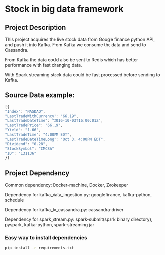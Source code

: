 # Stock in big data framework

## Project Description
This project acquires the live stock data from Google finance python API, and push it into Kafka. From Kafka we consume the data and send to Cassandra.

From Kafka the data could also be sent to Redis which has better performance with fast changing data. 

With Spark streaming stock data could be fast processed before sending to Kafka.

## Source Data example:
```js
[{
"Index": "NASDAQ",
"LastTradeWithCurrency": "66.19",
"LastTradeDateTime": "2016-10-03T16:00:01Z",
"LastTradePrice": "66.19",
"Yield": "1.66",
"LastTradeTime": "4:00PM EDT",
"LastTradeDateTimeLong": "Oct 3, 4:00PM EDT",
"Dividend": "0.28",
"StockSymbol": "CMCSA",
"ID": "131136"
}]
```

## Project Dependency
Common dependency: Docker-machine, Docker, Zookeeper

Dependency for kafka_data_ingestion.py: 
googlefinance, kafka-python, schedule

Dependency for kafka_to_cassandra.py:
cassandra-driver

Dependency for spark_stream.py:
spark-submit(spark binary directory), pyspark, kafka-python, spark-streaming jar 

### Easy way to install dependencies
```sh
pip install -r requirements.txt
```
